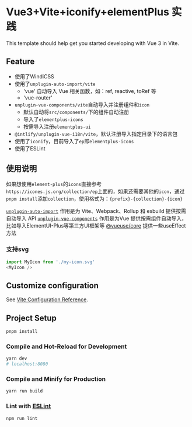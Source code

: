 # Vue3+Vite+iconify+elementPlus 实践

This template should help get you started developing with Vue 3 in Vite.


## Feature
* 使用了WindiCSS
* 使用了`unplugin-auto-import/vite`
  * 'vue' 自动导入 Vue 相关函数，如：ref, reactive, toRef 等
  * 'vue-router'
* `unplugin-vue-components/vite`自动导入并注册组件和`icon`
  * 默认自动将`src/components/`下的组件自动注册
  * 导入了`elementplus-icons`
  * 按需导入注册`elementplus-ui`
* `@intlify/unplugin-vue-i18n/vite`，默认注册导入指定目录下的语言包
* 使用了`iconify`，目前导入了`ep`即`elementplus-icons`
* 使用了ESLint
  
## 使用说明
如果想使用`element-plus`的`icons`直接参考`https://icones.js.org/collection/ep`上面的，如果还需要其他的`icon`，通过`pnpm install`添加`collection`，使用格式为：`{prefix}-{collection}-{icon}`

[`unplugin-auto-import`](https://github.com/antfu/unplugin-auto-import#install) 作用是为 Vite、Webpack、Rollup 和 esbuild 提供按需自动导入 API
[`unplugin-vue-components`](https://github.com/antfu/unplugin-vue-components) 作用是为Vue 提供按需组件自动导入，比如导入ElementUI-Plus等第三方UI框架等
[@vueuse/core](https://github.com/vueuse/vueuse) 提供一些useEffect方法

### 支持svg
```js
import MyIcon from './my-icon.svg'
<MyIcon />
```

## Customize configuration

See [Vite Configuration Reference](https://vitejs.dev/config/).

## Project Setup

```sh
pnpm install
```

### Compile and Hot-Reload for Development

```sh
yarn dev
# localhost:8080
```

### Compile and Minify for Production

```sh
yarn run build
```

### Lint with [ESLint](https://eslint.org/)

```sh
npm run lint
```
